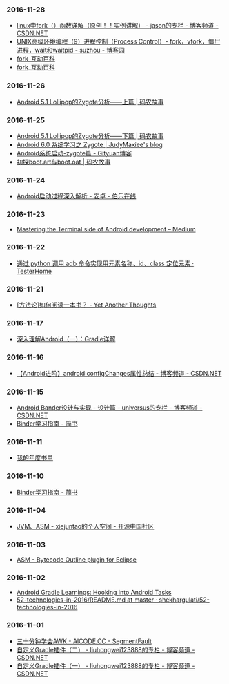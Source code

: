 ### 2016-11-28<br>
+ [linux中fork（）函数详解（原创！！实例讲解） - jason的专栏 - 博客频道 - CSDN.NET](http://blog.csdn.net/jason314/article/details/5640969)<br>
+ [UNIX高级环境编程（9）进程控制（Process Control）- fork，vfork，僵尸进程，wait和waitpid - suzhou - 博客园](http://www.cnblogs.com/suzhou/p/4348978.html)<br>
+ [fork_互动百科](http://www.baike.com/wiki/fork)<br>
+ [fork_互动百科](http://www.baike.com/wiki/fork)<br>

### 2016-11-26<br>
+ [Android 5.1 Lollipop的Zygote分析——上篇 | 码农故事](http://www.iloveandroid.net/2015/09/21/Zygote_1/)<br>

### 2016-11-25<br>
+ [Android 5.1 Lollipop的Zygote分析——下篇 | 码农故事](http://www.iloveandroid.net/2015/09/21/Zygote_2/)<br>
+ [Android 6.0 系统学习之 Zygote | JudyMaxiee's blog](http://www.judymax.com/archives/1118)<br>
+ [Android系统启动-zygote篇 - Gityuan博客](http://gityuan.com/2016/02/13/android-zygote/)<br>
+ [初探boot.art与boot.oat | 码农故事](http://www.iloveandroid.net/2015/12/19/AndroidART-2/)<br>

### 2016-11-24<br>
+ [Android启动过程深入解析 - 安卓 - 伯乐在线](http://android.jobbole.com/67931/)<br>

### 2016-11-23<br>
+ [Mastering the Terminal side of Android development – Medium](https://medium.com/@cesarmcferreira/mastering-the-terminal-side-of-android-development-e7520466c521#.ogitl2pxu)<br>

### 2016-11-22<br>
+ [通过 python 调用 adb 命令实现用元素名称、id、class 定位元素 · TesterHome](https://testerhome.com/topics/1047)<br>

### 2016-11-21<br>
+ [[方法论]如何阅读一本书？ - Yet Another Thoughts](http://conndots.github.io/2016/11/19/how_read_a_book/?hmsr=toutiao.io&utm_medium=toutiao.io&utm_source=toutiao.io)<br>

### 2016-11-17<br>
+ [深入理解Android（一）：Gradle详解](http://www.infoq.com/cn/articles/android-in-depth-gradle)<br>

### 2016-11-16<br>
+ [【Android进阶】android:configChanges属性总结 - 博客频道 - CSDN.NET](http://blog.csdn.net/zhaokaiqiang1992/article/details/19921703)<br>

### 2016-11-15<br>
+ [Android Bander设计与实现 - 设计篇 - universus的专栏 - 博客频道 - CSDN.NET](http://blog.csdn.net/universus/article/details/6211589)<br>
+ [Binder学习指南 - 简书](http://www.jianshu.com/p/af2993526daf)<br>

### 2016-11-11<br>
+ [我的年度书单](http://mp.weixin.qq.com/s?__biz=MzIxMjAzMDA1MQ==&mid=2648945669&idx=1&sn=ccb59f33a3ac3c34de13f083effa7bf2&chksm=8f5b5309b82cda1fefd6c7c10c0838aaf94af55bd254f3199bf4b2b3fbb9fdf63ab06e379493#rd)<br>

### 2016-11-10<br>
+ [Binder学习指南 - 简书](http://www.jianshu.com/p/af2993526daf)<br>

### 2016-11-04<br>
+ [JVM、ASM - xiejuntao的个人空间 - 开源中国社区](https://my.oschina.net/xiejuntao/blog/151910)<br>

### 2016-11-03<br>
+ [ASM - Bytecode Outline plugin for Eclipse](http://asm.ow2.org/eclipse/index.html)<br>

### 2016-11-02<br>
+ [Android Gradle Learnings: Hooking into Android Tasks](http://gregloesch.com/dev/2015/08/19/Android-Gradle-Learnings.html)<br>
+ [52-technologies-in-2016/README.md at master · shekhargulati/52-technologies-in-2016](https://github.com/shekhargulati/52-technologies-in-2016/blob/master/31-gradle-tips/README.md)<br>

### 2016-11-01<br>
+ [三十分钟学会AWK - AICODE.CC - SegmentFault](https://segmentfault.com/a/1190000007338373?hmsr=toutiao.io&utm_medium=toutiao.io&utm_source=toutiao.io)<br>
+ [自定义Gradle插件（二） - liuhongwei123888的专栏 - 博客频道 - CSDN.NET](http://blog.csdn.net/liuhongwei123888/article/details/50542104)<br>
+ [自定义Gradle插件（一） - liuhongwei123888的专栏 - 博客频道 - CSDN.NET](http://blog.csdn.net/liuhongwei123888/article/details/50541759)<br>

